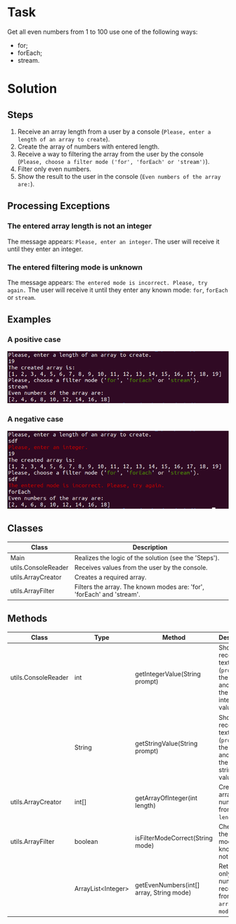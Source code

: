 # Task

Get all even numbers from 1 to 100 use one of the following ways:
- for;
- forEach;
- stream.

# Solution

## Steps

1. Receive an array length from a user by a console (`Please, enter a length of an array to create`).
2. Create the array of numbers with entered length.
3. Receive a way to filtering the array from the user by the console (`Please, choose a filter mode ('for', 'forEach' or 'stream')`). 
4. Filter only even numbers.
5. Show the result to the user in the console (`Even numbers of the array are:`).

## Processing Exceptions

### The entered array length is not an integer

The message appears: `Please, enter an integer`. The user will receive it until they enter an integer.

### The entered filtering mode is unknown

The message appears: `The entered mode is incorrect. Please, try again.` The user will receive it until they enter any known mode: `for`, `forEach` or `stream`.

## Examples

### A positive case

![A positive case](./src/main/resources/positive_case.png)

### A negative case

![A negative case](./src/main/resources/negative_case.png)

## Classes

Class | Description
--- | ---
Main | Realizes the logic of the solution (see the 'Steps').
utils.ConsoleReader | Receives values from the user by the console.
utils.ArrayCreator | Creates a required array.
utils.ArrayFilter | Filters the array. The known modes are: 'for', 'forEach' and 'stream'.

## Methods

Class | Type | Method | Description
--- | --- | --- | ---
utils.ConsoleReader | int | getIntegerValue(String prompt) | Shows received text (`prompt`) in the console and returns the entered integer value.
| | String | getStringValue(String prompt) |  Shows received text (`prompt`) in the console and returns the entered string value.
utils.ArrayCreator | int[] | getArrayOfInteger(int length) | Creates an array of numbers from 1 to `length`.
utils.ArrayFilter | boolean | isFilterModeCorrect(String mode) | Check if the filter mode is known or not.
| | ArrayList\<Integer> | getEvenNumbers(int[] array, String mode) | Returns only even numbers received from the `array` by `mode`. 
